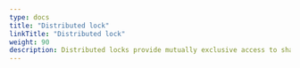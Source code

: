 ```yaml
---
type: docs
title: "Distributed lock"
linkTitle: "Distributed lock"
weight: 90
description: Distributed locks provide mutually exclusive access to shared resources in a distributed environment.
---
```

